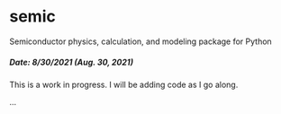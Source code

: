 # semic
Semiconductor physics, calculation, and modeling package for Python

##### Date: 8/30/2021 (Aug. 30, 2021)
This is a work in progress. I will be adding code as I go along.

...
